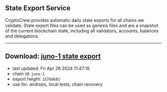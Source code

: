 ## State Export Service
CryptoCrew provides automatic daily state exports for all chains we validate. State export files can be used as genesis files and are a snapshot of the current blockchain state, including all validators, accounts, balances and delegations.

---
**Download: [juno-1 state export](https://dl-eu2.ccvalidators.com/SERVICE/juno/juno-1_export_15768681.json)**
---

- last updated: Fri Apr 26 2024 11:47:16
- chain id: `juno-1`
- export height: `15768681`
- use for: airdrops, local tests, chain recovery
